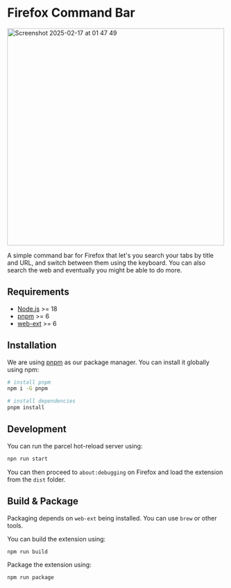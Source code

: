 

# Firefox Command Bar

<img width="500" alt="Screenshot 2025-02-17 at 01 47 49" src="https://github.com/user-attachments/assets/7103b522-bb21-449d-9923-1513f81db83a" />


A simple command bar for Firefox that let's you search your tabs by title and URL, and switch between them using the keyboard.
You can also search the web and eventually you might be able to do more.

## Requirements

- [Node.js](https://nodejs.org/en/) >= 18
- [pnpm](https://pnpm.io/) >= 6
- [web-ext](https://extensionworkshop.com/documentation/develop/getting-started-with-web-ext/) >= 6

## Installation

We are using [pnpm](https://pnpm.io/) as our package manager. You can install it globally using npm:
```bash
# install pnpm
npm i -G pnpm

# install dependencies
pnpm install
```


## Development

You can run the parcel hot-reload server using:

```bash
npn run start
```

You can then proceed to `about:debugging` on Firefox and load the extension from the `dist` folder.


## Build & Package

Packaging depends on `web-ext` being installed. You can use `brew` or other tools.

You can build the extension using:

```bash
npm run build
```

Package the extension using:

```bash
npm run package
```
